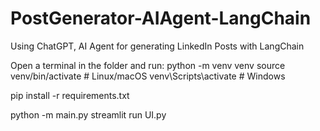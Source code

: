 # PostGenerator-AIAgent-LangChain
Using ChatGPT, AI Agent for generating LinkedIn Posts with LangChain


Open a terminal in the folder and run:
python -m venv venv
source venv/bin/activate       # Linux/macOS
venv\Scripts\activate          # Windows

pip install -r requirements.txt



python -m main.py
streamlit run UI.py
